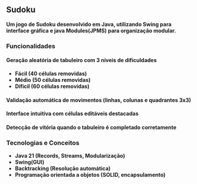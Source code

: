 ## Sudoku 

<p>
<strong>
Um  jogo de Sudoku desenvolvido em Java, utilizando Swing para interface gráfica e java Modules(JPMS)
para organização modular.
</strong>
</p> 

### Funcionalidades 

#### Geração aleatória de tabuleiro com 3 níveis de dificuldades

<ul>
    <li>
        <strong>Fácil (40 células removidas)</strong>
    </li>
    <li>
        <strong>Médio (50 células removidas)</strong>
    </li>
    <li>
        <strong>Díficil (60 células removidas)</strong>
    </li>
</ul>

#### Validação automática de movimentos (linhas, colunas e quadrantes 3x3)

#### Interface intuitiva com células editáveis destacadas

#### Detecção de vitória quando o tabuleiro é completado corretamente

### Tecnologias e Conceitos

<ul>
    <li>
        <strong>
            Java 21 (Records, Streams, Modularização)
        </strong>
    </li>
    <li>
        <strong>
            Swing(GUI)
        </strong>
    </li>
    <li>
        <strong>
            Backtracking (Resolução automática)
        </strong>
    </li>
    <li>
        <strong>
            Programação orientada a objetos (SOLID, encapsulamento)
        </strong>
    </li>
</ul>
